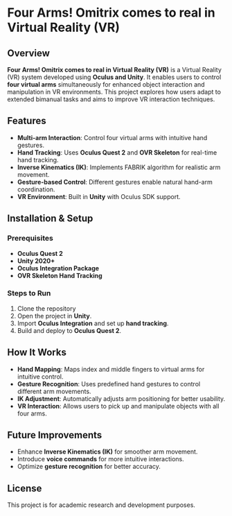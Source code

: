 # Four Arms! Omitrix comes to real in Virtual Reality (VR)

## Overview
**Four Arms! Omitrix comes to real in Virtual Reality (VR)** is a Virtual Reality (VR) system developed using **Oculus and Unity**. It enables users to control **four virtual arms** simultaneously for enhanced object interaction and manipulation in VR environments. This project explores how users adapt to extended bimanual tasks and aims to improve VR interaction techniques.

## Features
- **Multi-arm Interaction**: Control four virtual arms with intuitive hand gestures.
- **Hand Tracking**: Uses **Oculus Quest 2** and **OVR Skeleton** for real-time hand tracking.
- **Inverse Kinematics (IK)**: Implements FABRIK algorithm for realistic arm movement.
- **Gesture-based Control**: Different gestures enable natural hand-arm coordination.
- **VR Environment**: Built in **Unity** with Oculus SDK support.

## Installation & Setup
### Prerequisites
- **Oculus Quest 2**
- **Unity 2020+**
- **Oculus Integration Package**
- **OVR Skeleton Hand Tracking**

### Steps to Run
1. Clone the repository
2. Open the project in **Unity**.
3. Import **Oculus Integration** and set up **hand tracking**.
4. Build and deploy to **Oculus Quest 2**.

## How It Works
- **Hand Mapping**: Maps index and middle fingers to virtual arms for intuitive control.
- **Gesture Recognition**: Uses predefined hand gestures to control different arm movements.
- **IK Adjustment**: Automatically adjusts arm positioning for better usability.
- **VR Interaction**: Allows users to pick up and manipulate objects with all four arms.

## Future Improvements
- Enhance **Inverse Kinematics (IK)** for smoother arm movement.
- Introduce **voice commands** for more intuitive interactions.
- Optimize **gesture recognition** for better accuracy.

## License
This project is for academic research and development purposes.

